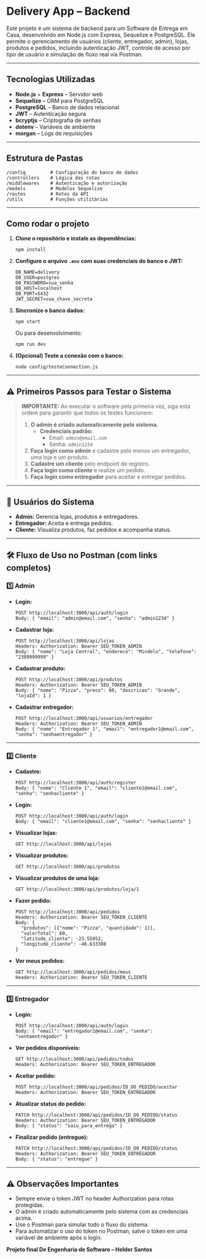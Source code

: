 # Delivery App – Backend

Este projeto é um sistema de backend para um Software de Entrega em Casa, desenvolvido em Node.js com Express, Sequelize e PostgreSQL. Ele permite o gerenciamento de usuários (cliente, entregador, admin), lojas, produtos e pedidos, incluindo autenticação JWT, controle de acesso por tipo de usuário e simulação de fluxo real via Postman.

---

## Tecnologias Utilizadas

- **Node.js** + **Express** – Servidor web
- **Sequelize** – ORM para PostgreSQL
- **PostgreSQL** – Banco de dados relacional
- **JWT** – Autenticação segura
- **bcryptjs** – Criptografia de senhas
- **dotenv** – Variáveis de ambiente
- **morgan** – Logs de requisições

---

## Estrutura de Pastas

```
/config         # Configuração do banco de dados
/controllers    # Lógica das rotas
/middlewares    # Autenticação e autorização
/models         # Modelos Sequelize
/routes         # Rotas da API
/utils          # Funções utilitárias
```

---

## Como rodar o projeto

1. **Clone o repositório e instale as dependências:**
   ```
   npm install
   ```

2. **Configure o arquivo `.env` com suas credenciais do banco e JWT:**
   ```
   DB_NAME=delivery
   DB_USER=postgres
   DB_PASSWORD=sua_senha
   DB_HOST=localhost
   DB_PORT=5432
   JWT_SECRET=sua_chave_secreta
   ```

3. **Sincronize o banco dados:**
   ```
   npm start
   ```
   Ou para desenvolvimento:
   ```
   npm run dev
   ```

4. **(Opcional) Teste a conexão com o banco:**
   ```
   node config/testeConnection.js
   ```

---

## ⚠️ Primeiros Passos para Testar o Sistema

> **IMPORTANTE:** Ao executar o software pela primeira vez, siga esta ordem para garantir que todos os testes funcionem:
>
> 1. **O admin é criado automaticamente pelo sistema.**
>    - **Credenciais padrão:**
>      - Email: `admin@email.com`
>      - Senha: `admin1234`
> 2. **Faça login como admin** e cadastre pelo menos um entregador, uma loja e um produto.
> 3. **Cadastre um cliente** pelo endpoint de registro.
> 4. **Faça login como cliente** e realize um pedido.
> 5. **Faça login como entregador** para aceitar e entregar pedidos.

---

## 👤 Usuários do Sistema

- **Admin:** Gerencia lojas, produtos e entregadores.
- **Entregador:** Aceita e entrega pedidos.
- **Cliente:** Visualiza produtos, faz pedidos e acompanha status.

---

## 🛠️ Fluxo de Uso no Postman (com links completos)

### 1️⃣ Admin

- **Login:**
  ```
  POST http://localhost:3000/api/auth/login
  Body: { "email": "admin@email.com", "senha": "admin1234" }
  ```
- **Cadastrar loja:**
  ```
  POST http://localhost:3000/api/lojas
  Headers: Authorization: Bearer SEU_TOKEN_ADMIN
  Body: { "nome": "Loja Central", "endereco": "Mindelo", "telefone": "2389999999" }
  ```
- **Cadastrar produto:**
  ```
  POST http://localhost:3000/api/produtos
  Headers: Authorization: Bearer SEU_TOKEN_ADMIN
  Body: { "nome": "Pizza", "preco": 60, "descricao": "Grande", "lojaId": 1 }
  ```
- **Cadastrar entregador:**
  ```
  POST http://localhost:3000/api/usuarios/entregador
  Headers: Authorization: Bearer SEU_TOKEN_ADMIN
  Body: { "nome": "Entregador 1", "email": "entregador1@email.com", "senha": "senhaentregador" }
  ```

---

### 2️⃣ Cliente

- **Cadastro:**
  ```
  POST http://localhost:3000/api/auth/register
  Body: { "nome": "Cliente 1", "email": "cliente1@email.com", "senha": "senhacliente" }
  ```
- **Login:**
  ```
  POST http://localhost:3000/api/auth/login
  Body: { "email": "cliente1@email.com", "senha": "senhacliente" }
  ```
- **Visualizar lojas:**
  ```
  GET http://localhost:3000/api/lojas
  ```
- **Visualizar produtos:**
  ```
  GET http://localhost:3000/api/produtos
  ```
- **Visualizar produtos de uma loja:**
  ```
  GET http://localhost:3000/api/produtos/loja/1
  ```
- **Fazer pedido:**
  ```
  POST http://localhost:3000/api/pedidos
  Headers: Authorization: Bearer SEU_TOKEN_CLIENTE
  Body: {
    "produtos": [{"nome": "Pizza", "quantidade": 1}],
    "valorTotal": 60,
    "latitude_cliente": -23.55052,
    "longitude_cliente": -46.633308
  }
  ```
- **Ver meus pedidos:**
  ```
  GET http://localhost:3000/api/pedidos/meus
  Headers: Authorization: Bearer SEU_TOKEN_CLIENTE
  ```

---

### 3️⃣ Entregador

- **Login:**
  ```
  POST http://localhost:3000/api/auth/login
  Body: { "email": "entregador1@email.com", "senha": "senhaentregador" }
  ```
- **Ver pedidos disponíveis:**
  ```
  GET http://localhost:3000/api/pedidos/todos
  Headers: Authorization: Bearer SEU_TOKEN_ENTREGADOR
  ```
- **Aceitar pedido:**
  ```
  POST http://localhost:3000/api/pedidos/ID_DO_PEDIDO/aceitar
  Headers: Authorization: Bearer SEU_TOKEN_ENTREGADOR
  ```
- **Atualizar status do pedido:**
  ```
  PATCH http://localhost:3000/api/pedidos/ID_DO_PEDIDO/status
  Headers: Authorization: Bearer SEU_TOKEN_ENTREGADOR
  Body: { "status": "saiu_para_entrega" }
  ```
- **Finalizar pedido (entregue):**
  ```
  PATCH http://localhost:3000/api/pedidos/ID_DO_PEDIDO/status
  Headers: Authorization: Bearer SEU_TOKEN_ENTREGADOR
  Body: { "status": "entregue" }
  ```

---

## ⚠️ Observações Importantes

- Sempre envie o token JWT no header Authorization para rotas protegidas.
- O admin é criado automaticamente pelo sistema com as credenciais acima.
- Use o Postman para simular todo o fluxo do sistema.
- Para automatizar o uso do token no Postman, salve o token em uma variável de ambiente após o login.



**Projeto final De Engenharia de Software – Helder Santos**
